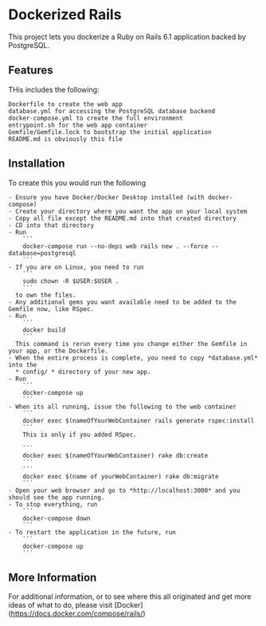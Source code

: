 # Dockerized Rails

This project lets you dockerize a Ruby on Rails 6.1 application backed by PostgreSQL.

## Features

THis includes the following:

	Dockerfile to create the web app
	database.yml for accessing the PostgreSQL database backend
	docker-compose.yml to create the full environment
	entrypoint.sh for the web app container
	Gemfile/Gemfile.lock to bootstrap the initial application
	README.md is obviously this file

## Installation

To create this you would run the following

	- Ensure you have Docker/Docker Desktop installed (with docker-compose)
	- Create your directory where you want the app on your local system
	- Copy all file except the README.md into that created directory
	- CD into that directory
	- Run 
		```
		docker-compose run --no-deps web rails new . --force --database=postgresql
		```
	- If you are on Linux, you need to run 
		```
		sudo chown -R $USER:$USER .
		```
	  to own the files.
	- Any additional gems you want available need to be added to the Gemfile now, like RSpec.
	- Run 
		```
		docker build
		```
	  This command is rerun every time you change either the Gemfile in your app, or the Dockerfile.
	- When the entire process is complete, you need to copy *database.yml* into the
	  * config/ * directory of your new app.
	- Run 
		```
		docker-compose up
		```
	- When its all running, issue the following to the web container
		```
		docker exec $(nameOfYourWebContainer rails generate rspec:install
		``` 
		This is only if you added RSpec.

		```
		docker exec $(nameOfYourWebContainer) rake db:create
		```
		```
		docker exec $(name of yourWebContainer) rake db:migrate
		```
	- Open your web browser and go to *http://localhost:3000* and you should see the app running.
	- To stop everything, run 
		```
		docker-compose down
		```
	- To restart the application in the future, run 
		```
		docker-compose up
		```

## More Information

For additional information, or to see where this all originated and get more ideas of what to do, please
visit [Docker] (https://docs.docker.com/compose/rails/)


